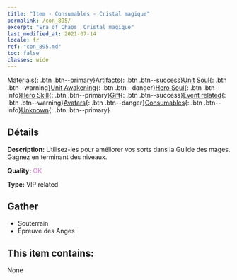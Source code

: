 ```yaml
---
title: "Item - Consumables - Cristal magique"
permalink: /con_895/
excerpt: "Era of Chaos  Cristal magique"
last_modified_at: 2021-07-14
locale: fr
ref: "con_895.md"
toc: false
classes: wide
---
```

 [Materials](/ItemsFR/){: .btn .btn--primary}[Artifacts](/ItemsFR/Artifacts/){: .btn .btn--success}[Unit Soul](/ItemsFR/UnitSoul/){: .btn .btn--warning}[Unit Awakening](/ItemsFR/UnitAwakening/){: .btn .btn--danger}[Hero Soul](/ItemsFR/HeroSoul/){: .btn .btn--info}[Hero Skill](/ItemsFR/HeroSkill/){: .btn .btn--primary}[Gift](/ItemsFR/Gift/){: .btn .btn--success}[Event related](/ItemsFR/Events/){: .btn .btn--warning}[Avatars](/ItemsFR/Avatars/){: .btn .btn--danger}[Consumables](/ItemsFR/Consumables/){: .btn .btn--info}[Unknown](/ItemsFR/Unknown/){: .btn .btn--primary}

## Détails
 **Description:** Utilisez-les pour améliorer vos sorts dans la Guilde des mages. Gagnez en terminant des niveaux.

 **Quality:** <span style="color: #DA70D6">OK</span>

 **Type:** VIP related

## Gather

*    Souterrain 
*    Épreuve des Anges 

## This item contains:

  None

